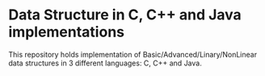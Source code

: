 # Data Structure in C, C++ and Java implementations

This repository holds implementation of Basic/Advanced/Linary/NonLinear data structures in 3 different languages: C, C++ and Java.
